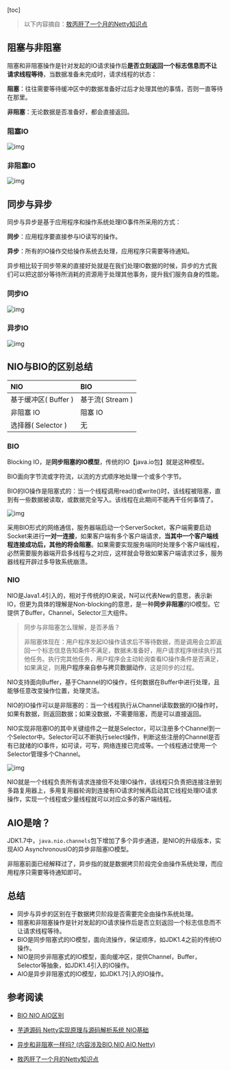 [toc]

> 以下内容摘自：[敖丙肝了一个月的Netty知识点](https://my.oschina.net/javaFamily/blog/4865168)

## 阻塞与非阻塞

阻塞和非阻塞操作是针对发起的IO请求操作后**是否立刻返回一个标志信息而不让请求线程等待**，当数据准备未完成时，请求线程的状态：

**阻塞**：往往需要等待缓冲区中的数据准备好过后才处理其他的事情，否则一直等待在那里。

**非阻塞**：无论数据是否准备好，都会直接返回。

### 阻塞IO

![img](img/NIO-BIO-AIO/f5e2e970-5fa0-4489-b2ec-9a24a2ae1432.jpg)

### 非阻塞IO

![img](img/NIO-BIO-AIO/5a5a7ee8-1152-4310-87b2-35adb63e3e66.jpg)

## 同步与异步

同步与异步是基于应用程序和操作系统处理IO事件所采用的方式：

**同步**：应用程序要直接参与IO读写的操作。

**异步**：所有的IO操作交给操作系统去处理，应用程序只需要等待通知。

异步相比较于同步带来的直接好处就是在我们处理IO数据的时候，异步的方式我们可以把这部分等待所消耗的资源用于处理其他事务，提升我们服务自身的性能。

### 同步IO

![img](img/NIO-BIO-AIO/cbe9a008-03cd-4822-ac06-9eaec3384448.jpg)

### 异步IO

![img](img/NIO-BIO-AIO/469a70aa-d49a-4bc9-ab4a-93971fc300a3.jpg)

## NIO与BIO的区别总结

| NIO                  | BIO              |
| :------------------- | :--------------- |
| 基于缓冲区( Buffer ) | 基于流( Stream ) |
| 非阻塞 IO            | 阻塞 IO          |
| 选择器( Selector )   | 无               |

### BIO

Blocking IO，是**同步阻塞的IO模型**，传统的IO【java.io包】就是这种模型。

BIO面向字节流或字符流，以流的方式顺序地处理一个或多个字节。

BIO的IO操作是阻塞式的：当一个线程调用read()或write()时，该线程被阻塞，直到有一些数据被读取，或数据完全写入。该线程在此期间不能再干任何事情了。

![img](img/NIO-BIO-AIO/ca20abf3-4698-4dc9-9da6-dc23234ff55a.jpg)

采用BIO形式的网络通信，服务器端启动一个ServerSocket，客户端需要启动Socket来进行**一对一连接**，如果客户端有多个客户端请求，**当其中一个客户端线程连接成功后，其他的将会阻塞**。如果需要实现服务端同时处理多个客户端线程，必然需要服务器端开启多线程与之对应，这样就会导致如果客户端请求过多，服务器线程开辟过多导致系统崩溃。

### NIO

NIO是Java1.4引入的，相对于传统的IO来说，N可以代表New的意思，表示新IO，但更为具体的理解是Non-blocking的意思，是一种**同步非阻塞**的IO模型。它提供了Buffer，Channel，Selector三大组件。

> 同步与非阻塞怎么理解，是否矛盾？
>
> 非阻塞体现在：用户程序发起IO操作请求后不等待数据，而是调用会立即返回一个标志信息告知条件不满足，数据未准备好，用户请求程序继续执行其他任务。执行完其他任务，用户程序会主动轮询查看IO操作条件是否满足，如果满足，则**用户程序亲自参与拷贝数据动作**，这是同步的过程。

NIO支持面向Buffer，基于Channel的IO操作，任何数据在Buffer中进行处理，且能够任意改变操作位置，处理灵活。

NIO的IO操作可以是非阻塞的：当一个线程执行从Channel读取数据的IO操作时，如果有数据，则返回数据；如果没数据，不需要阻塞，而是可以直接返回。

NIO实现非阻塞IO的其中关键组件之一就是Selector，可以注册多个Channel到一个Selector中。Selector可以不断执行select操作，判断这些注册的Channel是否有已就绪的IO事件，如可读，可写，网络连接已完成等。一个线程通过使用一个Selector管理多个Channel。

![img](img/NIO-BIO-AIO/87eeb68d-1d40-4272-a95a-837bfbcb08f4.jpg)

NIO就是一个线程负责所有请求连接但不处理IO操作，该线程只负责把连接注册到多路复用器上，多用复用器轮询到连接有IO请求时候再启动其它线程处理IO请求操作，实现一个线程或少量线程就可以对应众多的客户端线程。

## AIO是啥？

JDK1.7中，`java.nio.channels`包下增加了多个异步通道，是NIO的升级版本，实现AIO AsynchronousIO的异步非阻塞IO模型。

非阻塞前面已经解释过了，异步指的就是数据拷贝阶段完全由操作系统处理，而应用程序只需要等待通知即可。

## 总结

- 同步与异步的区别在于数据拷贝阶段是否需要完全由操作系统处理。
- 阻塞和非阻塞操作是针对发起的IO请求操作后是否立刻返回一个标志信息而不让请求线程等待。
- BIO是同步阻塞式的IO模型，面向流操作，保证顺序，如JDK1.4之前的传统IO操作。
- NIO是同步非阻塞式的IO模型，面向缓冲区，提供Channel，Buffer，Selector等抽象，如JDK1.4引入的IO操作。
- AIO是异步非阻塞式的IO模型，如JDK1.7引入的IO操作。

## 参考阅读

- [BIO NIO AIO区别](https://zhuanlan.zhihu.com/p/112810033)
- [芋道源码 Netty实现原理与源码解析系统 NIO基础](http://www.iocoder.cn/Netty/Netty-collection/)

- [异步和非阻塞一样吗? (内容涉及BIO,NIO,AIO,Netty)](https://blog.csdn.net/matthew_zhang/article/details/71328697)

- [敖丙肝了一个月的Netty知识点](https://my.oschina.net/javaFamily/blog/4865168)